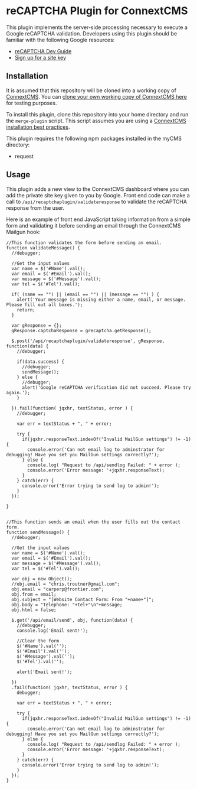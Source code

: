 # reCAPTCHA Plugin for ConnextCMS

This plugin implements the server-side processing necessary to execute a Google reCAPTCHA validation.
Developers using this plugin should be familiar with the following Google resources:

* [reCAPTCHA Dev Guide](https://developers.google.com/recaptcha/intro)
* [Sign up for a site key](http://www.google.com/recaptcha/admin)

## Installation
It is assumed that this repository will be cloned into a working copy of [ConnextCMS](http://connextcms.com/). 
You can [clone your own working copy of ConnextCMS here](http://connextcms.com/page/clone-your-own) for testing purposes.

To install this plugin, clone this repository into your home directory and run the `merge-plugin` script. 
This script assumes you are using a 
[ConnextCMS installation best practices](https://github.com/skagitpublishing/ConnextCMS/wiki/2.-Installation#installation-best-practice).
 
This plugin requires the following npm packages installed in the myCMS directory:
* request

## Usage

This plugin adds a new view to the ConnextCMS dashboard where you can add the private site key given to you by Google.
Front end code can make a call to `/api/recaptchaplugin/validateresponse` to validate the reCAPTCHA response from the user.

Here is an example of front end JavaScript taking information from a simple form and validating it before sending an email
through the ConnextCMS Mailgun hook:

```
//This function validates the form before sending an email.
function validateMessage() {
  //debugger;

  //Get the input values
  var name = $('#Name').val();
  var email = $('#Email').val();
  var message = $('#Message').val();
  var tel = $('#Tel').val();

  if( (name == "") || (email == "") || (message == "") ) {
    alert('Your message is missing either a name, email, or message. Please fill out all boxes.');
    return;
  }

  var gResponse = {};
  gResponse.captchaResponse = grecaptcha.getResponse();

  $.post('/api/recaptchaplugin/validateresponse', gResponse, function(data) {
    //debugger;

    if(data.success) {
      //debugger;
      sendMessage();
    } else {
      //debugger;
      alert('Google reCAPTCHA verification did not succeed. Please try again.');
    }

  }).fail(function( jqxhr, textStatus, error ) {
    //debugger;

    var err = textStatus + ", " + error;

    try {
      if(jqxhr.responseText.indexOf("Invalid MailGun settings") != -1) {
        console.error('Can not email log to adminstrator for debugging! Have you set you MailGun settings correctly?');
      } else {
        console.log( "Request to /api/sendlog Failed: " + error );
        console.error('Error message: '+jqxhr.responseText);
      }
    } catch(err) {
      console.error('Error trying to send log to admin!');
    }            
  });

}


//This function sends an email when the user fills out the contact form.
function sendMessage() {
  //debugger;

  //Get the input values
  var name = $('#Name').val();
  var email = $('#Email').val();
  var message = $('#Message').val();
  var tel = $('#Tel').val();

  var obj = new Object();
  //obj.email = "chris.troutner@gmail.com";
  obj.email = "carperp@frontier.com";
  obj.from = email;
  obj.subject = "[Website Contact Form: From "+name+"]";
  obj.body = "Telephone: "+tel+"\n"+message;
  obj.html = false;

  $.get('/api/email/send', obj, function(data) {
    //debugger;
    console.log('Email sent!');

    //Clear the form
    $('#Name').val('');
    $('#Email').val('');
    $('#Message').val('');
    $('#Tel').val('');

    alert('Email sent!');

  })
  .fail(function( jqxhr, textStatus, error ) {
    debugger;

    var err = textStatus + ", " + error;

    try {
      if(jqxhr.responseText.indexOf("Invalid MailGun settings") != -1) {
        console.error('Can not email log to adminstrator for debugging! Have you set you MailGun settings correctly?');
      } else {
        console.log( "Request to /api/sendlog Failed: " + error );
        console.error('Error message: '+jqxhr.responseText);
      }
    } catch(err) {
      console.error('Error trying to send log to admin!');
    }            
  });
}
```